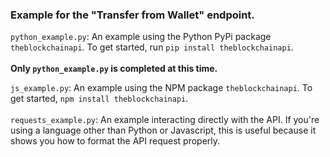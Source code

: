 ### Example for the "Transfer from Wallet" endpoint.

`python_example.py`: An example using the Python PyPi package `theblockchainapi`. To get started, run `pip install theblockchainapi`.<br/><br/>
<b>Only `python_example.py` is completed at this time.</b>

`js_example.py`: An example using the NPM package `theblockchainapi`. To get started, `npm install theblockchainapi`.<br/><br/>
`requests_example.py`: An example interacting directly with the API. If you're using a language other than Python or Javascript, this is useful because it shows you how to format the API request properly.<br/><br/>